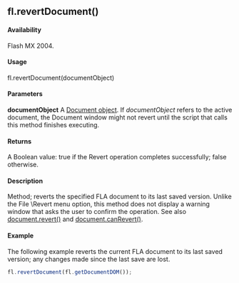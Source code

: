 ## fl.revertDocument()

#### Availability

Flash MX 2004.

#### Usage

fl.revertDocument(documentObject)

#### Parameters

**documentObject** A [Document object](../Document_object/document_summary.md). If *documentObject* refers to the active document, the Document window might not revert until the script that calls this method finishes executing.

#### Returns

A Boolean value: true if the Revert operation completes successfully; false otherwise.

#### Description

Method; reverts the specified FLA document to its last saved version. Unlike the File \Revert menu option, this method does not display a warning window that asks the user to confirm the operation. See also [document.revert()](../Document_object/docum340.md) and [document.canRevert()](../Document_object/docume26.md).

#### Example

The following example reverts the current FLA document to its last saved version; any changes made since the last save are lost.
```javascript
fl.revertDocument(fl.getDocumentDOM());

```